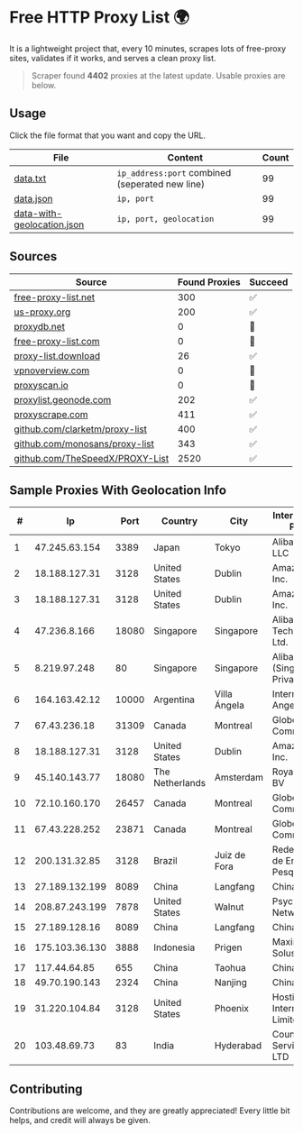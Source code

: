 
# Free HTTP Proxy List 🌍

It is a lightweight project that, every 10 minutes, scrapes lots of free-proxy sites, validates if it works, and serves a clean proxy list.


> Scraper found **4402** proxies at the latest update. Usable proxies are below.

## Usage

Click the file format that you want and copy the URL.


|File|Content|Count|
|----|-------|-----|
|[data.txt](https://raw.githubusercontent.com/themiralay/Proxy-List-World/master/data.txt)|`ip_address:port` combined (seperated new line)|99|
|[data.json](https://raw.githubusercontent.com/themiralay/Proxy-List-World/master/data.json)|`ip, port`|99|
|[data-with-geolocation.json](https://raw.githubusercontent.com/themiralay/Proxy-List-World/master/data-with-geolocation.json)|`ip, port, geolocation`|99|

## Sources

|Source|Found Proxies|Succeed|
|------|-------------|-------|
|[free-proxy-list.net](https://free-proxy-list.net)|300|✅|
|[us-proxy.org](https://www.us-proxy.org)|200|✅|
|[proxydb.net](http://proxydb.net)|0|🚫|
|[free-proxy-list.com](https://free-proxy-list.com/?page=&port=&type%5B%5D=http&type%5B%5D=https&up_time=0&search=Search)|0|🚫|
|[proxy-list.download](https://www.proxy-list.download/HTTP)|26|✅|
|[vpnoverview.com](https://vpnoverview.com/privacy/anonymous-browsing/free-proxy-servers)|0|🚫|
|[proxyscan.io](https://www.proxyscan.io)|0|🚫|
|[proxylist.geonode.com](https://proxylist.geonode.com/api/proxy-list?limit=300&page=1&sort_by=lastChecked&sort_type=desc&protocols=http,https)|202|✅|
|[proxyscrape.com](https://api.proxyscrape.com/v2/?request=displayproxies&protocol=http&timeout=10000&country=all&ssl=all&anonymity=all)|411|✅|
|[github.com/clarketm/proxy-list](https://raw.githubusercontent.com/clarketm/proxy-list/master/proxy-list-raw.txt)|400|✅|
|[github.com/monosans/proxy-list](https://raw.githubusercontent.com/monosans/proxy-list/main/proxies/http.txt)|343|✅|
|[github.com/TheSpeedX/PROXY-List](https://raw.githubusercontent.com/TheSpeedX/PROXY-List/master/http.txt)|2520|✅|


## Sample Proxies With Geolocation Info

|#|Ip|Port|Country|City|Internet Service Provider|
|-|--|----|-------|----|-------------------------|
|1|47.245.63.154|3389|Japan|Tokyo|Alibaba Cloud LLC|
|2|18.188.127.31|3128|United States|Dublin|Amazon.com, Inc.|
|3|18.188.127.31|3128|United States|Dublin|Amazon.com, Inc.|
|4|47.236.8.166|18080|Singapore|Singapore|Alibaba (US) Technology Co., Ltd.|
|5|8.219.97.248|80|Singapore|Singapore|Alibaba Cloud (Singapore) Private Limited|
|6|164.163.42.12|10000|Argentina|Villa Ángela|Interret Villa Angela SRL|
|7|67.43.236.18|31309|Canada|Montreal|GloboTech Communications|
|8|18.188.127.31|3128|United States|Dublin|Amazon.com, Inc.|
|9|45.140.143.77|18080|The Netherlands|Amsterdam|RoyaleHosting BV|
|10|72.10.160.170|26457|Canada|Montreal|GloboTech Communications|
|11|67.43.228.252|23871|Canada|Montreal|GloboTech Communications|
|12|200.131.32.85|3128|Brazil|Juiz de Fora|Rede Nacional de Ensino e Pesquisa|
|13|27.189.132.199|8089|China|Langfang|Chinanet|
|14|208.87.243.199|7878|United States|Walnut|Psychz Networks|
|15|27.189.128.16|8089|China|Langfang|Chinanet|
|16|175.103.36.130|3888|Indonesia|Prigen|Maxindo Mintra Solusi|
|17|117.44.64.85|655|China|Taohua|Chinanet|
|18|49.70.190.143|2324|China|Nanjing|Chinanet|
|19|31.220.104.84|3128|United States|Phoenix|Hostinger International Limited|
|20|103.48.69.73|83|India|Hyderabad|Country Online Services PVT LTD|



## Contributing

Contributions are welcome, and they are greatly appreciated! Every
little bit helps, and credit will always be given.

